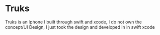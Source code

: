 # Truks

Truks is an Iphone I built through swift and xcode, I do not own the concept/UI Design, 
I just took the design and developed in in swift xcode 
